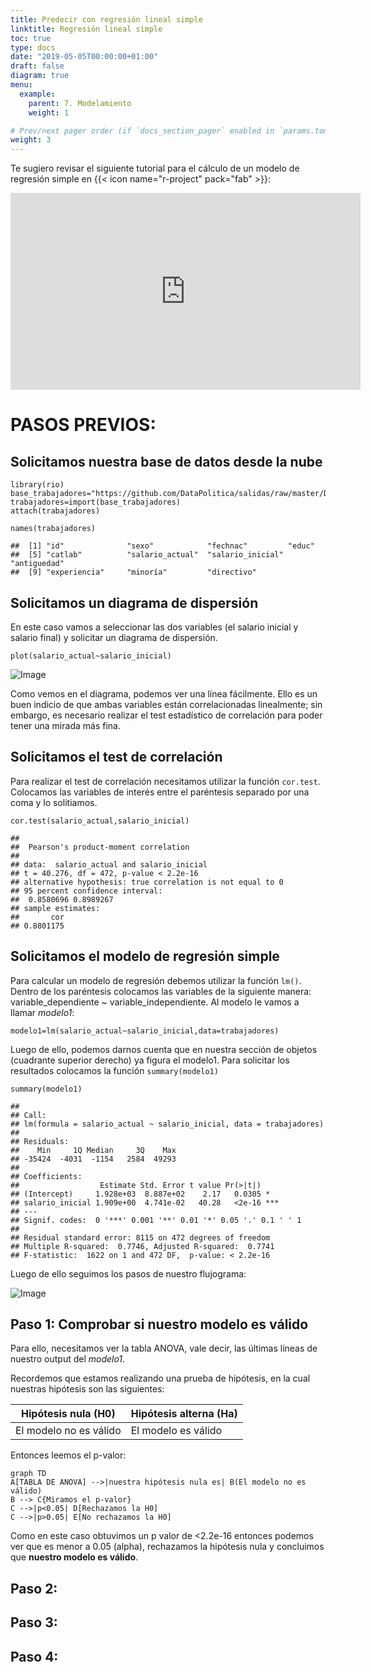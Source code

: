 ```yaml
---
title: Predecir con regresión lineal simple
linktitle: Regresión lineal simple
toc: true
type: docs
date: "2019-05-05T00:00:00+01:00"
draft: false
diagram: true
menu:
  example:
    parent: 7. Modelamiento
    weight: 1

# Prev/next pager order (if `docs_section_pager` enabled in `params.toml`)
weight: 3
---
```


Te sugiero revisar el siguiente tutorial para el cálculo de un modelo de regresión simple en {{< icon name="r-project" pack="fab" >}}:

<iframe width="560" height="315" src="https://www.youtube.com/embed/-p02G7NXlSk" frameborder="0" allow="accelerometer; autoplay; encrypted-media; gyroscope; picture-in-picture" allowfullscreen></iframe>

# PASOS PREVIOS:

## Solicitamos nuestra base de datos desde la nube

    library(rio)
    base_trabajadores="https://github.com/DataPolitica/salidas/raw/master/Data/trabajadores.sav"
    trabajadores=import(base_trabajadores)
    attach(trabajadores)

    names(trabajadores)

    ##  [1] "id"              "sexo"            "fechnac"         "educ"           
    ##  [5] "catlab"          "salario_actual"  "salario_inicial" "antiguedad"     
    ##  [9] "experiencia"     "minoría"         "directivo"

## Solicitamos un diagrama de dispersión

En este caso vamos a seleccionar las dos variables (el salario inicial y salario final) y solicitar un diagrama de dispersión. 

    plot(salario_actual~salario_inicial)
![Image](/cursos/7-1-1.jpg)

Como vemos en el diagrama, podemos ver una línea fácilmente. Ello es un buen indicio de que ambas variables están correlacionadas linealmente; sin embargo, es necesario realizar el test estadístico de correlación para poder tener una mirada más fina. 

## Solicitamos el test de correlación

Para realizar el test de correlación necesitamos utilizar la función `cor.test`. Colocamos las variables de interés entre el paréntesis separado por una coma y lo solitiamos. 

    cor.test(salario_actual,salario_inicial)

    ## 
    ##  Pearson's product-moment correlation
    ## 
    ## data:  salario_actual and salario_inicial
    ## t = 40.276, df = 472, p-value < 2.2e-16
    ## alternative hypothesis: true correlation is not equal to 0
    ## 95 percent confidence interval:
    ##  0.8580696 0.8989267
    ## sample estimates:
    ##       cor 
    ## 0.8801175

## Solicitamos el modelo de regresión simple

Para calcular un modelo de regresión debemos utilizar la función `lm()`. Dentro de los paréntesis colocamos las variables de la siguiente manera: variable_dependiente ~ variable_independiente. Al modelo le vamos a llamar *modelo1*:

    modelo1=lm(salario_actual~salario_inicial,data=trabajadores)

Luego de ello, podemos darnos cuenta que en nuestra sección de objetos (cuadrante superior derecho) ya figura el modelo1. Para solicitar los resultados colocamos la función `summary(modelo1)`

    summary(modelo1)

    ## 
    ## Call:
    ## lm(formula = salario_actual ~ salario_inicial, data = trabajadores)
    ## 
    ## Residuals:
    ##    Min     1Q Median     3Q    Max 
    ## -35424  -4031  -1154   2584  49293 
    ## 
    ## Coefficients:
    ##                  Estimate Std. Error t value Pr(>|t|)    
    ## (Intercept)     1.928e+03  8.887e+02    2.17   0.0305 *  
    ## salario_inicial 1.909e+00  4.741e-02   40.28   <2e-16 ***
    ## ---
    ## Signif. codes:  0 '***' 0.001 '**' 0.01 '*' 0.05 '.' 0.1 ' ' 1
    ## 
    ## Residual standard error: 8115 on 472 degrees of freedom
    ## Multiple R-squared:  0.7746, Adjusted R-squared:  0.7741 
    ## F-statistic:  1622 on 1 and 472 DF,  p-value: < 2.2e-16

Luego de ello seguimos los pasos de nuestro flujograma:

![Image](/cursos/7-1-2.jpg)

## Paso 1: Comprobar si nuestro modelo es válido

Para ello, necesitamos ver la tabla ANOVA, vale decir, las últimas líneas de nuestro output del *modelo1*. 

Recordemos que estamos realizando una prueba de hipótesis, en la cual nuestras hipótesis son las siguientes:

| Hipótesis nula (H0)  | Hipótesis alterna (Ha) |
| ------------- | ------------- |
| El modelo no es válido  | El modelo es válido  |

Entonces leemos el p-valor:

```mermaid
graph TD
A[TABLA DE ANOVA] -->|nuestra hipótesis nula es| B(El modelo no es válido)
B --> C{Miramos el p-valor}
C -->|p<0.05| D[Rechazamos la H0]
C -->|p>0.05| E[No rechazamos la H0]
```

Como en este caso obtuvimos un p valor de <2.2e-16 entonces podemos ver que es menor a 0.05 (alpha), rechazamos la hipótesis nula y concluimos que **nuestro modelo es válido**.

## Paso 2:



## Paso 3:




## Paso 4:


